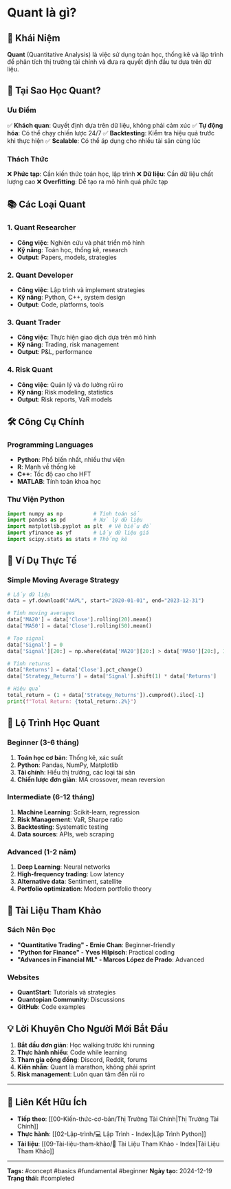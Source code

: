 # Quant là gì?

## 📝 Khái Niệm

**Quant** (Quantitative Analysis) là việc sử dụng toán học, thống kê và lập trình để phân tích thị trường tài chính và đưa ra quyết định đầu tư dựa trên dữ liệu.

## 🎯 Tại Sao Học Quant?

### Ưu Điểm
✅ **Khách quan**: Quyết định dựa trên dữ liệu, không phải cảm xúc
✅ **Tự động hóa**: Có thể chạy chiến lược 24/7
✅ **Backtesting**: Kiểm tra hiệu quả trước khi thực hiện
✅ **Scalable**: Có thể áp dụng cho nhiều tài sản cùng lúc

### Thách Thức
❌ **Phức tạp**: Cần kiến thức toán học, lập trình
❌ **Dữ liệu**: Cần dữ liệu chất lượng cao
❌ **Overfitting**: Dễ tạo ra mô hình quá phức tạp

## 📚 Các Loại Quant

### 1. Quant Researcher
- **Công việc**: Nghiên cứu và phát triển mô hình
- **Kỹ năng**: Toán học, thống kê, research
- **Output**: Papers, models, strategies

### 2. Quant Developer
- **Công việc**: Lập trình và implement strategies
- **Kỹ năng**: Python, C++, system design
- **Output**: Code, platforms, tools

### 3. Quant Trader
- **Công việc**: Thực hiện giao dịch dựa trên mô hình
- **Kỹ năng**: Trading, risk management
- **Output**: P&L, performance

### 4. Risk Quant
- **Công việc**: Quản lý và đo lường rủi ro
- **Kỹ năng**: Risk modeling, statistics
- **Output**: Risk reports, VaR models

## 🛠️ Công Cụ Chính

### Programming Languages
- **Python**: Phổ biến nhất, nhiều thư viện
- **R**: Mạnh về thống kê
- **C++**: Tốc độ cao cho HFT
- **MATLAB**: Tính toán khoa học

### Thư Viện Python
```python
import numpy as np          # Tính toán số
import pandas as pd         # Xử lý dữ liệu
import matplotlib.pyplot as plt  # Vẽ biểu đồ
import yfinance as yf       # Lấy dữ liệu giá
import scipy.stats as stats # Thống kê
```

## 🎯 Ví Dụ Thực Tế

### Simple Moving Average Strategy
```python
# Lấy dữ liệu
data = yf.download("AAPL", start="2020-01-01", end="2023-12-31")

# Tính moving averages
data['MA20'] = data['Close'].rolling(20).mean()
data['MA50'] = data['Close'].rolling(50).mean()

# Tạo signal
data['Signal'] = 0
data['Signal'][20:] = np.where(data['MA20'][20:] > data['MA50'][20:], 1, -1)

# Tính returns
data['Returns'] = data['Close'].pct_change()
data['Strategy_Returns'] = data['Signal'].shift(1) * data['Returns']

# Hiệu quả
total_return = (1 + data['Strategy_Returns']).cumprod().iloc[-1]
print(f"Total Return: {total_return:.2%}")
```

## 🚀 Lộ Trình Học Quant

### Beginner (3-6 tháng)
1. **Toán học cơ bản**: Thống kê, xác suất
2. **Python**: Pandas, NumPy, Matplotlib
3. **Tài chính**: Hiểu thị trường, các loại tài sản
4. **Chiến lược đơn giản**: MA crossover, mean reversion

### Intermediate (6-12 tháng)
1. **Machine Learning**: Scikit-learn, regression
2. **Risk Management**: VaR, Sharpe ratio
3. **Backtesting**: Systematic testing
4. **Data sources**: APIs, web scraping

### Advanced (1-2 năm)
1. **Deep Learning**: Neural networks
2. **High-frequency trading**: Low latency
3. **Alternative data**: Sentiment, satellite
4. **Portfolio optimization**: Modern portfolio theory

## 📖 Tài Liệu Tham Khảo

### Sách Nên Đọc
- **"Quantitative Trading" - Ernie Chan**: Beginner-friendly
- **"Python for Finance" - Yves Hilpisch**: Practical coding
- **"Advances in Financial ML" - Marcos López de Prado**: Advanced

### Websites
- **QuantStart**: Tutorials và strategies
- **Quantopian Community**: Discussions
- **GitHub**: Code examples

## 💡 Lời Khuyên Cho Người Mới Bắt Đầu

1. **Bắt đầu đơn giản**: Học walking trước khi running
2. **Thực hành nhiều**: Code while learning
3. **Tham gia cộng đồng**: Discord, Reddit, forums
4. **Kiên nhẫn**: Quant là marathon, không phải sprint
5. **Risk management**: Luôn quan tâm đến rủi ro

---

## 🔗 Liên Kết Hữu Ích

- **Tiếp theo**: [[00-Kiến-thức-cơ-bản/Thị Trường Tài Chính|Thị Trường Tài Chính]]
- **Thực hành**: [[02-Lập-trình/💻 Lập Trình - Index|Lập Trình Python]]
- **Tài liệu**: [[09-Tài-liệu-tham-khảo/📖 Tài Liệu Tham Khảo - Index|Tài Liệu Tham Khảo]]

---

**Tags:** #concept #basics #fundamental #beginner
**Ngày tạo:** 2024-12-19
**Trạng thái:** #completed